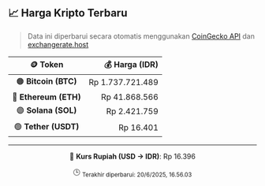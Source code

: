 

<!-- HARGA_KRIPTO -->
## 📈 Harga Kripto Terbaru

> Data ini diperbarui secara otomatis menggunakan [CoinGecko API](https://www.coingecko.com/) dan [exchangerate.host](https://exchangerate.host/)

<div align="center">

| 🪙 Token | 💰 Harga (IDR) |
|:------:|---------------:|
| 🟠 **Bitcoin (BTC)**   | Rp 1.737.721.489 |
| 🔵 **Ethereum (ETH)**  | Rp 41.868.566 |
| 🟣 **Solana (SOL)**    | Rp 2.421.759 |
| 🟢 **Tether (USDT)**   | Rp 16.401 |

---

💱 **Kurs Rupiah (USD → IDR)**: Rp 16.396

🕒 <sub>Terakhir diperbarui: 20/6/2025, 16.56.03</sub>

</div>
<!-- /HARGA_KRIPTO -->